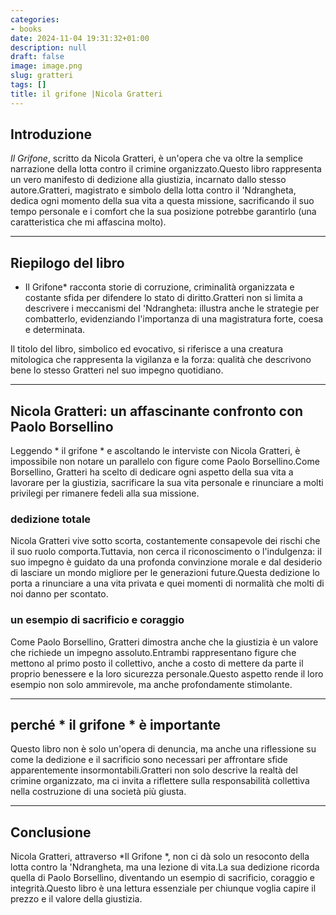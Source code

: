 ```yaml
---
categories:
- books
date: 2024-11-04 19:31:32+01:00
description: null
draft: false
image: image.png
slug: gratteri
tags: []
title: il grifone |Nicola Gratteri
---
```


## Introduzione
*Il Grifone*, scritto da Nicola Gratteri, è un'opera che va oltre la semplice narrazione della lotta contro il crimine organizzato.Questo libro rappresenta un vero manifesto di dedizione alla giustizia, incarnato dallo stesso autore.Gratteri, magistrato e simbolo della lotta contro il 'Ndrangheta, dedica ogni momento della sua vita a questa missione, sacrificando il suo tempo personale e i comfort che la sua posizione potrebbe garantirlo (una caratteristica che mi affascina molto).

---

## Riepilogo del libro
* Il Grifone* racconta storie di corruzione, criminalità organizzata e costante sfida per difendere lo stato di diritto.Gratteri non si limita a descrivere i meccanismi del 'Ndrangheta: illustra anche le strategie per combatterlo, evidenziando l'importanza di una magistratura forte, coesa e determinata.

Il titolo del libro, simbolico ed evocativo, si riferisce a una creatura mitologica che rappresenta la vigilanza e la forza: qualità che descrivono bene lo stesso Gratteri nel suo impegno quotidiano.

---

## Nicola Gratteri: un affascinante confronto con Paolo Borsellino
Leggendo * il grifone * e ascoltando le interviste con Nicola Gratteri, è impossibile non notare un parallelo con figure come Paolo Borsellino.Come Borsellino, Gratteri ha scelto di dedicare ogni aspetto della sua vita a lavorare per la giustizia, sacrificare la sua vita personale e rinunciare a molti privilegi per rimanere fedeli alla sua missione.

### dedizione totale
Nicola Gratteri vive sotto scorta, costantemente consapevole dei rischi che il suo ruolo comporta.Tuttavia, non cerca il riconoscimento o l'indulgenza: il suo impegno è guidato da una profonda convinzione morale e dal desiderio di lasciare un mondo migliore per le generazioni future.Questa dedizione lo porta a rinunciare a una vita privata e quei momenti di normalità che molti di noi danno per scontato.

### un esempio di sacrificio e coraggio
Come Paolo Borsellino, Gratteri dimostra anche che la giustizia è un valore che richiede un impegno assoluto.Entrambi rappresentano figure che mettono al primo posto il collettivo, anche a costo di mettere da parte il proprio benessere e la loro sicurezza personale.Questo aspetto rende il loro esempio non solo ammirevole, ma anche profondamente stimolante.

---

## perché * il grifone * è importante
Questo libro non è solo un'opera di denuncia, ma anche una riflessione su come la dedizione e il sacrificio sono necessari per affrontare sfide apparentemente insormontabili.Gratteri non solo descrive la realtà del crimine organizzato, ma ci invita a riflettere sulla responsabilità collettiva nella costruzione di una società più giusta.

---

## Conclusione
Nicola Gratteri, attraverso *Il Grifone *, non ci dà solo un resoconto della lotta contro la 'Ndrangheta, ma una lezione di vita.La sua dedizione ricorda quella di Paolo Borsellino, diventando un esempio di sacrificio, coraggio e integrità.Questo libro è una lettura essenziale per chiunque voglia capire il prezzo e il valore della giustizia.